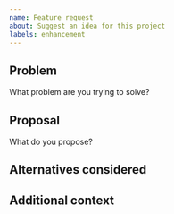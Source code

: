 ```yaml
---
name: Feature request
about: Suggest an idea for this project
labels: enhancement
---
```


## Problem
What problem are you trying to solve?

## Proposal
What do you propose?

## Alternatives considered

## Additional context
